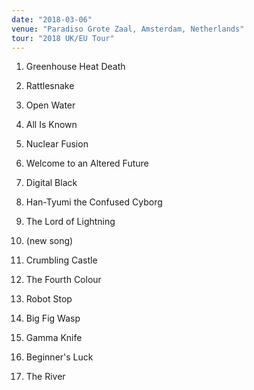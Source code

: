 ```yaml
---
date: "2018-03-06"
venue: "Paradiso Grote Zaal, Amsterdam, Netherlands"
tour: "2018 UK/EU Tour"
---
```



 1. Greenhouse Heat Death

 2. Rattlesnake

 3. Open Water

 4. All Is Known

 5. Nuclear Fusion

 6. Welcome to an Altered Future

 7. Digital Black

 8. Han-Tyumi the Confused Cyborg

 9. The Lord of Lightning

10. (new song)

11. Crumbling Castle

12. The Fourth Colour

13. Robot Stop

14. Big Fig Wasp

15. Gamma Knife

16. Beginner's Luck

17. The River


